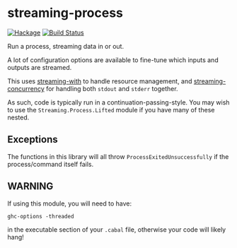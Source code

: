 streaming-process
=================

[![Hackage](https://img.shields.io/hackage/v/streaming-process.svg)](https://hackage.haskell.org/package/streaming-process) [![Build Status](https://travis-ci.org/haskell-streaming/streaming-process.svg)](https://travis-ci.org/haskell-streaming/streaming-process)

Run a process, streaming data in or out.

A lot of configuration options are available to fine-tune which inputs
and outputs are streamed.

This uses [streaming-with] to handle resource management, and
[streaming-concurrency] for handling both `stdout` and `stderr`
together.

As such, code is typically run in a continuation-passing-style.  You
may wish to use the `Streaming.Process.Lifted` module if you have many
of these nested.

[streaming-with]: http://hackage.haskell.org/package/streaming-with
[streaming-concurrency]: http://hackage.haskell.org/package/streaming-concurrency

Exceptions
----------

The functions in this library will all throw
`ProcessExitedUnsuccessfully` if the process/command itself fails.

WARNING
-------

If using this module, you will need to have:

```cabal
ghc-options -threaded
```

in the executable section of your `.cabal` file, otherwise your code
will likely hang!
